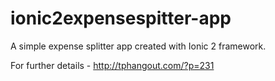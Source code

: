 # ionic2expensespitter-app
A simple expense splitter app created with Ionic 2 framework.

For further details - http://tphangout.com/?p=231
